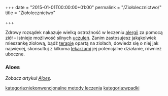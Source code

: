 +++
date = "2015-01-01T00:00:00+01:00"
permalink = "/Ziołolecznictwo/"
title = "Ziołolecznictwo"

+++

Zdrowy rozsądek nakazuje wielką ostrożność w leczeniu [alergii](/atopedia/alergia "wikilink") za pomocą ziół – istnieje możliwość silnych [uczuleń](/atopedia/Reakcja_alergiczna "wikilink"). Zanim zastosujesz jakąkolwiek mieszankę ziołową, bądź [terapię](/atopedia/terapia "wikilink") opartą na ziołach, dowiedz się o niej jak najwięcej, skonsultuj z kilkoma [lekarzami](/atopedia/lekarze "wikilink") jej potencjalne działanie, również uboczne.

### Aloes

*Zobacz artykuł [Aloes](/atopedia/Aloes "wikilink").*

[kategoria:niekonwencjonalne metody leczenia](/atopedia/kategoria:niekonwencjonalne_metody_leczenia "wikilink") [kategoria:wpadki](/atopedia/kategoria:wpadki "wikilink")